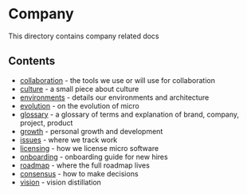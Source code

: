 # Company

This directory contains company related docs

## Contents

- [collaboration](collaboration.md) - the tools we use or will use for collaboration
- [culture](culture.md) - a small piece about culture
- [environments](environments.md) - details our environments and architecture
- [evolution](evolution.md) - on the evolution of micro
- [glossary](../glossary.md) - a glossary of terms and explanation of brand, company, project, product
- [growth](growth.md) - personal growth and development
- [issues](https://github.com/m3o/development/issues) - where we track work
- [licensing](licensing.md) - how we license micro software
- [onboarding](onboarding.md) - onboarding guide for new hires
- [roadmap](../roadmap) - where the full roadmap lives
- [consensus](consensus.md) - how to make decisions
- [vision](vision.md) - vision distillation
